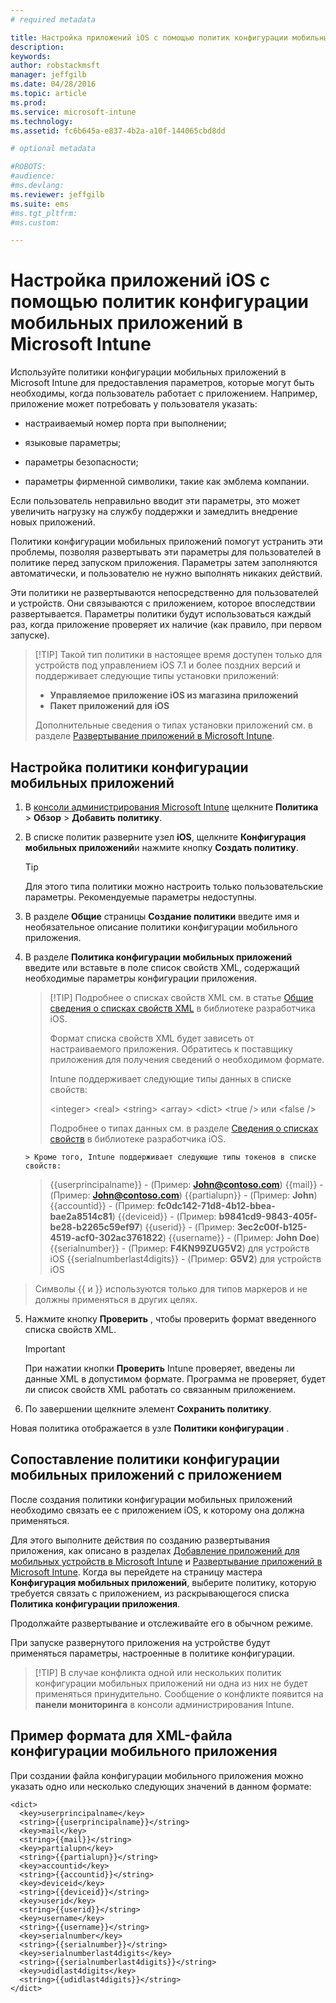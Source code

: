 ```yaml
---
# required metadata

title: Настройка приложений iOS с помощью политик конфигурации мобильных приложений | Microsoft Intune
description:
keywords:
author: robstackmsft
manager: jeffgilb
ms.date: 04/28/2016
ms.topic: article
ms.prod:
ms.service: microsoft-intune
ms.technology:
ms.assetid: fc6b645a-e837-4b2a-a10f-144065cbd8dd

# optional metadata

#ROBOTS:
#audience:
#ms.devlang:
ms.reviewer: jeffgilb
ms.suite: ems
#ms.tgt_pltfrm:
#ms.custom:

---
```


# Настройка приложений iOS с помощью политик конфигурации мобильных приложений в Microsoft Intune
Используйте политики конфигурации мобильных приложений в Microsoft Intune для предоставления параметров, которые могут быть необходимы, когда пользователь работает с приложением. Например, приложение может потребовать у пользователя указать:

-   настраиваемый номер порта при выполнении;

-   языковые параметры;

-   параметры безопасности;

-   параметры фирменной символики, такие как эмблема компании.

Если пользователь неправильно вводит эти параметры, это может увеличить нагрузку на службу поддержки и замедлить внедрение новых приложений.

Политики конфигурации мобильных приложений помогут устранить эти проблемы, позволяя развертывать эти параметры для пользователей в политике перед запуском приложения. Параметры затем заполняются автоматически, и пользователю не нужно выполнять никаких действий.

Эти политики не развертываются непосредственно для пользователей и устройств. Они связываются с приложением, которое впоследствии развертывается. Параметры политики будут использоваться каждый раз, когда приложение проверяет их наличие (как правило, при первом запуске).

> [!TIP] Такой тип политики в настоящее время доступен только для устройств под управлением iOS 7.1 и более поздних версий и поддерживает следующие типы установки приложений:
> 
> -   **Управляемое приложение iOS из магазина приложений**
> -   **Пакет приложений для iOS**
> 
> Дополнительные сведения о типах установки приложений см. в разделе [Развертывание приложений в Microsoft Intune](deploy-apps.md).

## Настройка политики конфигурации мобильных приложений

1.  В [консоли администрирования Microsoft Intune](https://manage.microsoft.com) щелкните **Политика** &gt; **Обзор** &gt; **Добавить политику**.

2.  В списке политик разверните узел **iOS**, щелкните **Конфигурация мобильных приложений**и нажмите кнопку **Создать политику**.

    > [!TIP]
    > Для этого типа политики можно настроить только пользовательские параметры. Рекомендуемые параметры недоступны.

3.  В разделе **Общие** страницы **Создание политики** введите имя и необязательное описание политики конфигурации мобильного приложения.

4.  В разделе **Политика конфигурации мобильных приложений** введите или вставьте в поле список свойств XML, содержащий необходимые параметры конфигурации приложения.

    > [!TIP] Подробнее о списках свойств XML см. в статье [Общие сведения о списках свойств XML](https://developer.apple.com/library/ios/documentation/Cocoa/Conceptual/PropertyLists/UnderstandXMLPlist/UnderstandXMLPlist.html) в библиотеке разработчика iOS.
    > 
    > Формат списка свойств XML будет зависеть от настраиваемого приложения. Обратитесь к поставщику приложения для получения сведений о необходимом формате.
    > 
    > Intune поддерживает следующие типы данных в списке свойств:
    > 
    > &lt;integer&gt;
    > &lt;real&gt;
    > &lt;string&gt;
    > &lt;array&gt;
    > &lt;dict&gt;
    > &lt;true /&gt; или &lt;false /&gt;
    > 
    > Подробнее о типах данных см. в разделе [Сведения о списках свойств](https://developer.apple.com/library/ios/documentation/Cocoa/Conceptual/PropertyLists/AboutPropertyLists/AboutPropertyLists.html) в библиотеке разработчика iOS.
    >
        > Кроме того, Intune поддерживает следующие типы токенов в списке свойств:
    >    
    > \{\{userprincipalname\}\} - (Пример: **John@contoso.com**) \{\{mail\}\} - (Пример: **John@contoso.com**) \{\{partialupn\}\} - (Пример: **John**) \{\{accountid\}\} - (Пример: **fc0dc142-71d8-4b12-bbea-bae2a8514c81**) \{\{deviceid\}\} - (Пример: **b9841cd9-9843-405f-be28-b2265c59ef97**) \{\{userid\}\} - (Пример: **3ec2c00f-b125-4519-acf0-302ac3761822**) \{\{username\}\} - (Пример: **John Doe**) \{\{serialnumber\}\} - (Пример: **F4KN99ZUG5V2**) для устройств iOS \{\{serialnumberlast4digits\}\} - (Пример: **G5V2**) для устройств iOS
>
> Символы \{\{ и \}\} используются только для типов маркеров и не должны применяться в других целях.




5.  Нажмите кнопку **Проверить** , чтобы проверить формат введенного списка свойств XML.

    > [!IMPORTANT]
    > При нажатии кнопки **Проверить** Intune проверяет, введены ли данные XML в допустимом формате. Программа не проверяет, будет ли список свойств XML работать со связанным приложением.

6.  По завершении щелкните элемент **Сохранить политику**.

Новая политика отображается в узле **Политики конфигурации** .

## Сопоставление политики конфигурации мобильных приложений с приложением
После создания политики конфигурации мобильных приложений необходимо связать ее с приложением iOS, к которому она должна применяться.

Для этого выполните действия по созданию развертывания приложения, как описано в разделах [Добавление приложений для мобильных устройств в Microsoft Intune](add-apps-for-mobile-devices-in-microsoft-intune.md) и [Развертывание приложений в Microsoft Intune](deploy-apps-in-microsoft-intune.md). Когда вы перейдете на страницу мастера **Конфигурация мобильных приложений**, выберите политику, которую требуется связать с приложением, из раскрывающегося списка **Политика конфигурации приложения**.

Продолжайте развертывание и отслеживайте его в обычном режиме.

При запуске развернутого приложения на устройстве будут применяться параметры, настроенные в политике конфигурации.

> [!TIP] В случае конфликта одной или нескольких политик конфигурации мобильных приложений ни одна из них не будет применяться принудительно. Сообщение о конфликте появится на **панели мониторинга** в консоли администрирования Intune.

## Пример формата для XML-файла конфигурации мобильного приложения

При создании файла конфигурации мобильного приложения можно указать одно или несколько следующих значений в данном формате:

```
<dict>
  <key>userprincipalname</key>
  <string>{{userprincipalname}}</string>
  <key>mail</key>
  <string>{{mail}}</string>
  <key>partialupn</key>
  <string>{{partialupn}}</string>
  <key>accountid</key>
  <string>{{accountid}}</string>
  <key>deviceid</key>
  <string>{{deviceid}}</string>
  <key>userid</key>
  <string>{{userid}}</string>
  <key>username</key>
  <string>{{username}}</string>
  <key>serialnumber</key>
  <string>{{serialnumber}}</string>
  <key>serialnumberlast4digits</key>
  <string>{{serialnumberlast4digits}}</string>
  <key>udidlast4digits</key>
  <string>{{udidlast4digits}}</string>
</dict>

```




<!--HONumber=May16_HO2-->


